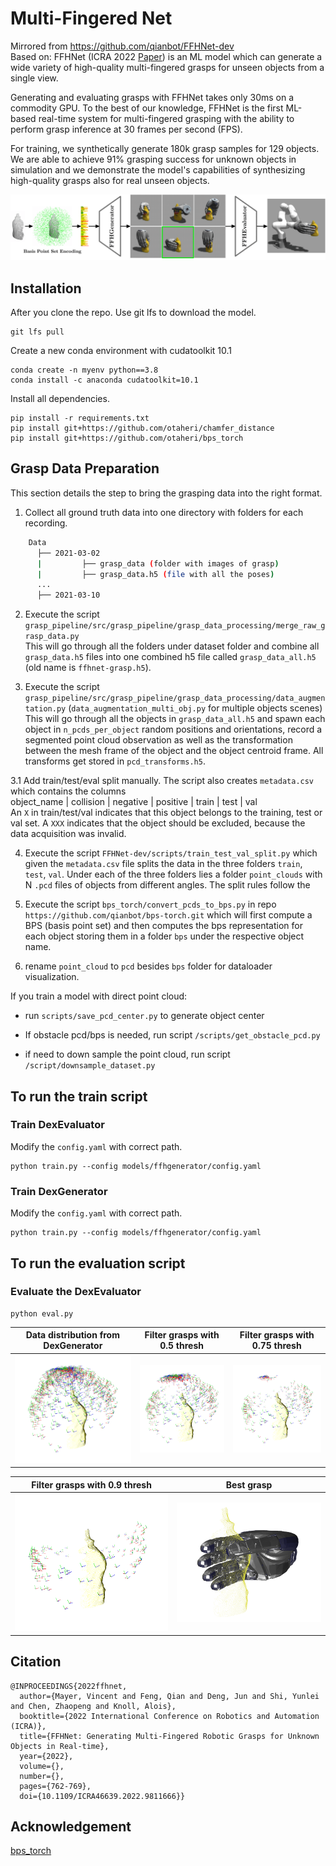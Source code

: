 # Multi-Fingered Net
Mirrored from https://github.com/qianbot/FFHNet-dev \
Based on: FFHNet (ICRA 2022 [Paper](https://ieeexplore.ieee.org/document/9811666)) is an ML model which can generate a wide variety of high-quality multi-fingered grasps for unseen objects from a single view.

Generating and evaluating grasps with FFHNet takes only 30ms on a commodity GPU. To the best of our knowledge, FFHNet is the first ML-based real-time system for multi-fingered grasping with the ability to perform grasp inference at 30 frames per second (FPS).

For training, we synthetically generate 180k grasp samples for 129 objects. We are able to achieve 91% grasping success for unknown objects in simulation and we demonstrate the model's capabilities of synthesizing high-quality grasps also for real unseen objects.

![](docs/images/pipeline.png)

## Installation

After you clone the repo. Use git lfs to download the model.

```
git lfs pull
```

Create a new conda environment with cudatoolkit 10.1

```
conda create -n myenv python==3.8
conda install -c anaconda cudatoolkit=10.1
```

Install all dependencies.

```
pip install -r requirements.txt
pip install git+https://github.com/otaheri/chamfer_distance
pip install git+https://github.com/otaheri/bps_torch
```

## Grasp Data Preparation

This section details the step to bring the grasping data into the right format.

1. Collect all ground truth data into one directory with folders for each recording.

```bash
    Data
      ├── 2021-03-02
      |         ├── grasp_data (folder with images of grasp)
      |         ├── grasp_data.h5 (file with all the poses)
      ...
      ├── 2021-03-10
```

2. Execute the script `grasp_pipeline/src/grasp_pipeline/grasp_data_processing/merge_raw_grasp_data.py` \
This will go through all the folders under dataset folder and combine all `grasp_data.h5` files into one combined h5 file called `grasp_data_all.h5` (old name is `ffhnet-grasp.h5`).

3. Execute the script `grasp_pipeline/src/grasp_pipeline/grasp_data_processing/data_augmentation.py` (`data_augmentation_multi_obj.py` for multiple objects scenes)
This will go through all the objects in `grasp_data_all.h5` and spawn each object in `n_pcds_per_object` random positions and orientations, record a segmented point cloud observation as well as the transformation between the mesh frame of the object and the object centroid frame. All transforms get stored in `pcd_transforms.h5`.

3.1 Add train/test/eval split manually.
The script also creates `metadata.csv` which contains the columns \
object_name | collision | negative | positive | train | test | val \
An `X` in train/test/val indicates that this object belongs to the training, test or val set.
A `XXX` indicates that the object should be excluded, because the data acquisition was invalid.

4. Execute the script `FFHNet-dev/scripts/train_test_val_split.py` which given the `metadata.csv` file splits the data in the three folders `train`, `test`, `val`. Under each of the three folders lies a folder `point_clouds` with N `.pcd` files of objects from different angles.
The split rules follow the
5. Execute the script `bps_torch/convert_pcds_to_bps.py` in repo `https://github.com/qianbot/bps-torch.git` which will first compute a BPS (basis point set) and then computes the bps representation for each object storing them in a folder `bps` under the respective object name.

6. rename `point_cloud` to `pcd` besides `bps` folder for dataloader visualization.

If you train a model with direct point cloud:
- run `scripts/save_pcd_center.py` to generate object center

- If obstacle pcd/bps is needed, run script `/scripts/get_obstacle_pcd.py`

- if need to down sample the point cloud, run script `/script/downsample_dataset.py`

## To run the train script

### Train DexEvaluator


Modify the `config.yaml` with correct path.
```
python train.py --config models/ffhgenerator/config.yaml
```

### Train DexGenerator

Modify the `config.yaml` with correct path.
```
python train.py --config models/ffhgenerator/config.yaml
```

## To run the evaluation script

### Evaluate the DexEvaluator
```
python eval.py
```

| Data distribution from DexGenerator  | Filter grasps with 0.5 thresh | Filter grasps with 0.75 thresh
| --------------------------------------- | --------------------------------------- |--------------------------------------- |
| ![](docs/images/ffhgen.png)       | ![](docs/images/filter.png) | ![](docs/images/filter2.png) |

| Filter grasps with 0.9 thresh  | Best grasp |
| --------------------------------------- | --------------------------------------- |
| ![](docs/images/filter_last.png)       | ![](docs/images/best_grasp.png) |  |

## Citation

```plain
@INPROCEEDINGS{2022ffhnet,
  author={Mayer, Vincent and Feng, Qian and Deng, Jun and Shi, Yunlei and Chen, Zhaopeng and Knoll, Alois},
  booktitle={2022 International Conference on Robotics and Automation (ICRA)},
  title={FFHNet: Generating Multi-Fingered Robotic Grasps for Unknown Objects in Real-time},
  year={2022},
  volume={},
  number={},
  pages={762-769},
  doi={10.1109/ICRA46639.2022.9811666}}
```

## Acknowledgement

[bps_torch](https://github.com/otaheri/bps_torch)
